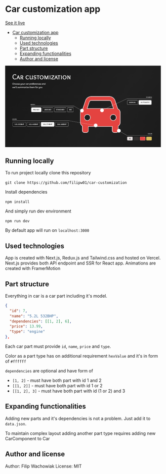 # Car customization app

[See it live](https://car-customization.now.sh)

- [Car customization app](#car-customization-app)
  - [Running locally](#running-locally)
  - [Used technologies](#used-technologies)
  - [Part structure](#part-structure)
  - [Expanding functionalities](#expanding-functionalities)
  - [Author and license](#author-and-license)

![screen](screenshot.png)

## Running locally

To run project locally clone this repository

`git clone https://github.com/filipw01/car-customization`

Install dependencies

`npm install`

And simply run dev environment

`npm run dev`

By default app will run on `localhost:3000`

## Used technologies

App is created with Next.js, Redux.js and Tailwind.css and hosted on Vercel. Next.js provides both API endpoint and SSR for React app.
Animations are created with FramerMotion

## Part structure

Everything in car is a car part including it's model.

```json
{
  "id": 7,
  "name": "5.2L 532BHP",
  "dependencies": [[1, 2], 6],
  "price": 13.99,
  "type": "engine"
},
```
Each car part must provide `id`, `name`, `price` and `type`.

Color as a part type has on additional requirement `hexValue` and it's in form of `#ffffff`

`dependencies` are optional and have form of 
- `[1, 2]` - must have both part with id 1 and 2
- `[[1, 2]]` - must have both part with id 1 or 2
- `[[1, 2], 3]` - must have both part with id (1 or 2) and 3

## Expanding functionalities

Adding new parts and it's dependencies is not a problem. Just add it to `data.json`.

To maintain complex layout adding another part type requires adding new CarComponent to Car

## Author and license

Author: Filip Wachowiak
License: MIT